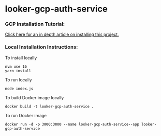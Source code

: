# looker-gcp-auth-service

### GCP Installation Tutorial:

[Click here for an in depth article on installing this project.](https://medium.com/4mile-analytics/how-to-access-gcp-services-from-lookers-extension-framework-c8ba1b615867)

### Local Installation Instructions:

To install locally
```
nvm use 16
yarn install
```

To run locally
```
node index.js
```

To build Docker image locally
```
docker build -t looker-gcp-auth-service .
```

To run Docker image
```
docker run -d -p 3000:3000 --name looker-gcp-auth-service--app looker-gcp-auth-service
```
